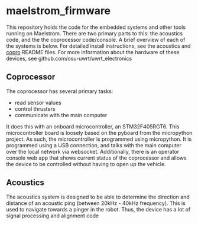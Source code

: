 # maelstrom_firmware

This repository holds the code for the embedded systems and other tools running on Maelstrom. There are two primary parts to this: the acoustics code, and the the coprocessor code/console. A brief overview of each of the systems is below. For detailed install instructions, see the acoustics and [copro](/Copro/README.md) README files. For more information about the hardware of these devices, see github.com/osu-uwrt/uwrt_electronics

## Coprocessor
The coprocessor has several primary tasks:

- read sensor values
- control thrusters
- communicate with the main computer

It does this with an onboard microcontroller, an STM32F405RGT6. This microcontroller board is loosely based on the pyboard from the micropython project. As such, the microcontroller is programmed using micropython. It is programmed using a USB connection, and talks with the main computer over the local network via websocket. Additionally, there is an operator console web app that shows current status of the coprocessor and allows the device to be controlled without having to open up the vehicle.

## Acoustics
The acoustics system is designed to be able to determine the direction and distance of an acoustic ping (between 20kHz - 40kHz frequency). This is used to navigate towards a pinger in the robot. Thus, the device has a lot of signal processing and alignment code

